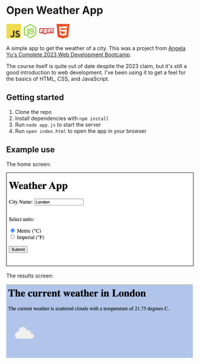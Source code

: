 # Open Weather App

<p align="left">
<img src="https://raw.githubusercontent.com/devicons/devicon/master/icons/javascript/javascript-original.svg" alt="javascript" width="40" height="40"/>
<img src="https://raw.githubusercontent.com/devicons/devicon/master/icons/nodejs/nodejs-original.svg" alt="nodejs" width="40" height="40"/>
<img src="https://raw.githubusercontent.com/devicons/devicon/master/icons/npm/npm-original-wordmark.svg" alt="npm" width="40" height="40"/>
<img src="https://raw.githubusercontent.com/devicons/devicon/master/icons/html5/html5-original.svg" alt="html5" width="40" height="40"/>
</p>

A simple app to get the weather of a city. This was a project from [Angela Yu's Complete 2023 Web Development Bootcamp](https://www.udemy.com/course/the-complete-web-development-bootcamp/).

The course itself is quite out of date despite the 2023 claim, but it's still a good introduction to web development. I've been using it to get a feel for the basics of HTML, CSS, and JavaScript.

## Getting started

1. Clone the repo
2. Install dependencies with `npm install`
3. Run `node app.js` to start the server
4. Run `open index.html` to open the app in your browser

## Example use

The home screen:

<img src="images/main.png" alt="Home screen" style="width:500px;border:1px black solid">

The results screen:

<img src="images/results.png" alt="Results screen" style="width:500px">
